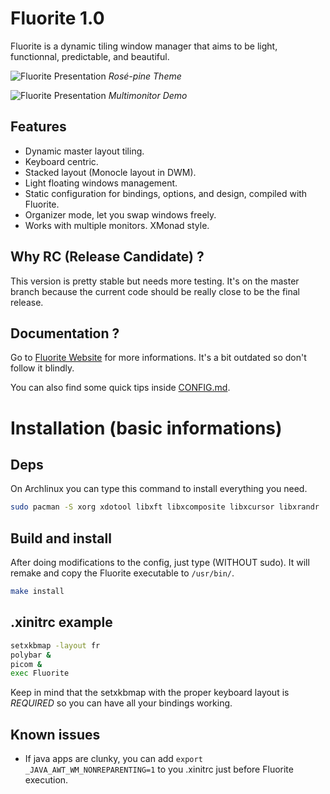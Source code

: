 # Fluorite 1.0

Fluorite is a dynamic tiling window manager that aims to be light, functionnal, predictable, and beautiful.

![Fluorite Presentation](./screenshots/rose-pine.png)
*Rosé-pine Theme*

![Fluorite Presentation](./screenshots/Multimonitor.png)
*Multimonitor Demo*

## Features

- Dynamic master layout tiling.
- Keyboard centric.
- Stacked layout (Monocle layout in DWM).
- Light floating windows management.
- Static configuration for bindings, options, and design, compiled with Fluorite.
- Organizer mode, let you swap windows freely.
- Works with multiple monitors. XMonad style.

## Why RC (Release Candidate) ?

This version is pretty stable but needs more testing. It's on the master branch because the current code should be really close to be the final release.

## Documentation ?

Go to [Fluorite Website](https://fluorite.surge.sh) for more informations. It's a bit outdated so don't follow it blindly.

You can also find some quick tips inside [CONFIG.md](./CONFIG.md).

# Installation (basic informations)

## Deps

On Archlinux you can type this command to install everything you need.

``` sh
sudo pacman -S xorg xdotool libxft libxcomposite libxcursor libxrandr
```

## Build and install

After doing modifications to the config, just type (WITHOUT sudo). It will remake and copy the Fluorite executable to `/usr/bin/`.

``` sh
make install
```

## .xinitrc example

``` sh
setxkbmap -layout fr
polybar &
picom &
exec Fluorite
```

Keep in mind that the setxkbmap with the proper keyboard layout is *REQUIRED* so you can have all your bindings working.

## Known issues

- If java apps are clunky, you can add `export _JAVA_AWT_WM_NONREPARENTING=1` to you .xinitrc just before Fluorite execution.
